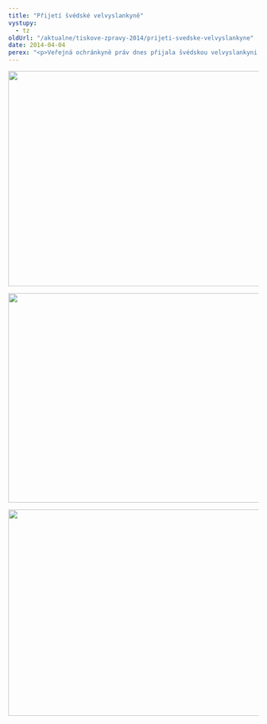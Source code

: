 ```yaml
---
title: "Přijetí švédské velvyslankyně"
vystupy:
  - tz
oldUrl: "/aktualne/tiskove-zpravy-2014/prijeti-svedske-velvyslankyne"
date: 2014-04-04
perex: "<p>Veřejná ochránkyně práv dnes přijala švédskou velvyslankyni na krátké pracovní setkání. Diskutovaly o práci ombudsmana, lidských právech, plánech ochránkyně v oblasti diskriminace apod.</p>"
---
```


<!-- imported from the old website -->

<p><img src="https://www.ochrance.cz/uploads/RTEmagicC_svedska-01.jpg.jpg" height="433" width="624" alt="" /></p><p><img src="https://www.ochrance.cz/uploads/RTEmagicC_svedska-02.jpg.jpg" height="421" width="624" alt="" /></p><p><img src="https://www.ochrance.cz/uploads/RTEmagicC_svedska-03.jpg.jpg" height="415" width="624" alt="" /></p>
